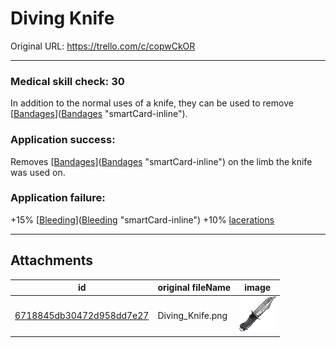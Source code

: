 # Diving Knife

Original URL: https://trello.com/c/copwCkOR

---

### Medical skill check: 30

In addition to the normal uses of a knife, they can be used to remove [[Bandages](Bandages.md)]([Bandages](Bandages.md) "smartCard-inline").

### Application success:

Removes [[Bandages](Bandages.md)]([Bandages](Bandages.md) "smartCard-inline") on the limb the knife was used on.

### Application failure:

\+15% [[Bleeding](../Any%20bodypart/Bleeding.md)]([Bleeding](../Any%20bodypart/Bleeding.md) "smartCard-inline")
\+10% [lacerations]([Wounds](../Any%20bodypart/archived/Wounds.md) "‌")

---

## Attachments

id | original fileName | image
---|---|---
[6718845db30472d958dd7e27](./Diving%20Knife%20-%20Attachments/6718845db30472d958dd7e27.png) | Diving_Knife.png | ![Diving Knife.png\|200](./Diving%20Knife%20-%20Attachments/6718845db30472d958dd7e27.png)